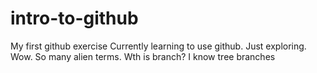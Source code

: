 # intro-to-github
My first github exercise
Currently learning to use github. Just exploring. Wow. So many alien terms. Wth is branch? I know tree branches 
